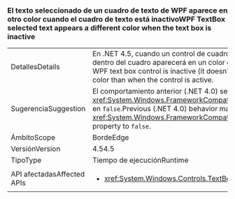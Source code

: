 ### <a name="wpf-textbox-selected-text-appears-a-different-color-when-the-text-box-is-inactive"></a><span data-ttu-id="0f9b9-101">El texto seleccionado de un cuadro de texto de WPF aparece en otro color cuando el cuadro de texto está inactivo</span><span class="sxs-lookup"><span data-stu-id="0f9b9-101">WPF TextBox selected text appears a different color when the text box is inactive</span></span>

|   |   |
|---|---|
|<span data-ttu-id="0f9b9-102">Detalles</span><span class="sxs-lookup"><span data-stu-id="0f9b9-102">Details</span></span>|<span data-ttu-id="0f9b9-103">En .NET 4.5, cuando un control de cuadro de texto de WPF esté inactivo (sin el foco), el texto seleccionado dentro del cuadro aparecerá en un color diferente al que lo haría con el control activo.</span><span class="sxs-lookup"><span data-stu-id="0f9b9-103">In .NET 4.5, when a WPF text box control is inactive (it doesn't have focus), the selected text inside the box will appear a different color than when the control is active.</span></span>|
|<span data-ttu-id="0f9b9-104">Sugerencia</span><span class="sxs-lookup"><span data-stu-id="0f9b9-104">Suggestion</span></span>|<span data-ttu-id="0f9b9-105">El comportamiento anterior (.NET 4.0) se puede restaurar si se establece la propiedad <xref:System.Windows.FrameworkCompatibilityPreferences.AreInactiveSelectionHighlightBrushKeysSupported> en <code>false</code>.</span><span class="sxs-lookup"><span data-stu-id="0f9b9-105">Previous (.NET 4.0) behavior may be restored by setting the <xref:System.Windows.FrameworkCompatibilityPreferences.AreInactiveSelectionHighlightBrushKeysSupported> property to <code>false</code>.</span></span>|
|<span data-ttu-id="0f9b9-106">Ámbito</span><span class="sxs-lookup"><span data-stu-id="0f9b9-106">Scope</span></span>|<span data-ttu-id="0f9b9-107">Borde</span><span class="sxs-lookup"><span data-stu-id="0f9b9-107">Edge</span></span>|
|<span data-ttu-id="0f9b9-108">Versión</span><span class="sxs-lookup"><span data-stu-id="0f9b9-108">Version</span></span>|<span data-ttu-id="0f9b9-109">4.5</span><span class="sxs-lookup"><span data-stu-id="0f9b9-109">4.5</span></span>|
|<span data-ttu-id="0f9b9-110">Tipo</span><span class="sxs-lookup"><span data-stu-id="0f9b9-110">Type</span></span>|<span data-ttu-id="0f9b9-111">Tiempo de ejecución</span><span class="sxs-lookup"><span data-stu-id="0f9b9-111">Runtime</span></span>|
|<span data-ttu-id="0f9b9-112">API afectadas</span><span class="sxs-lookup"><span data-stu-id="0f9b9-112">Affected APIs</span></span>|<ul><li><xref:System.Windows.Controls.TextBox?displayProperty=nameWithType></li></ul>|

